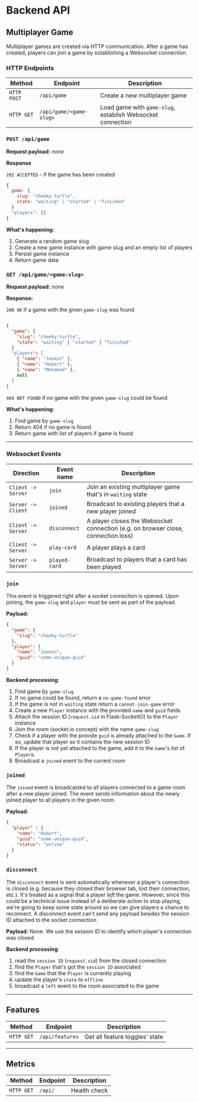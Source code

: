 # Backend API

## Multiplayer Game

Multiplayer games are created via HTTP communication. After a game has created, players can join a game by establishing a Websocket connection.

### HTTP Endpoints
| Method | Endpoint | Description |
| - | - | - |
| `HTTP POST` | `/api/game` | Create a new multiplayer game |
| `HTTP GET` | `/api/game/<game-slug>` | Load game with `game-slug`, establish Websocket connection |


### `POST /api/game`

**Request payload:** _none_

**Response**

`202 ACCEPTED` - if the game has been created
```js
{
  game: {
    slug: "cheeky-turtle",
    state: "waiting" | "started" | "finished"
  }
  "players": []
}
```

**What's happening:**

1. Generate a random game slug
2. Create a new game instance with game slug and an empty list of players
3. Persist game instance
4. Return game data

### `GET /api/game/<game-slug>`

**Request payload:** _none_

**Response:**

`200 OK` if a game with the given `game-slug` was found
```json

{
  "game": {
    "slug": "cheeky-turtle",
    "state": "waiting" | "started" | "finished"
  }
  "players": [
    { "name": "Jasmin" },
    { "name": "Hubert" },
    { "name": "Mohamed" },
    null
  ]
}
```

`404 NOT FOUND` if no game with the given `game-slug` could be found

**What's happening:**

1. Find game by `game-slug`
2. Return 404 if no game is found
3. Return game with list of players if game is found

---

### Websocket Events
| Direction | Event name | Description |
| - | - | - |
| `Client -> Server` | `join` | Join an existing multiplayer game that's in `waiting` state |
| `Server -> Client` | `joined` | Broadcast to existing players that a new player joined |
| `Client -> Server` | `disconnect` | A player closes the Websocket connection (e.g. on browser close, connection loss) |
| `Client -> Server` | `play-card` | A player plays a card |
| `Server -> Server` | `played-card` | Broadcast to players that a card has been played |

### `join`
This event is triggered right after a socket connection is opened. Upon joining, the `game-slug` and `player` must be sent as part of the payload.

**Payload:**

```json
{
  "game": {
    "slug": "cheeky-turtle"
  },
  "player": {
    "name": "Jasmin",
    "guid": "some-unique-guid"
  }
}
```

**Backend processing**:
1. Find game by `game-slug`
2. If no game could be found, return a `no-game-found` error
3. If the game is not in `waiting` state return a `cannot-join-game` error
4. Create a new `Player` instance with the provided `name` and `guid` fields
5. Attach the session ID (`request.sid` in Flask-SocketIO) to the `Player` instance
6. Join the _room_ (socket.io concept) with the name `game-slug`
7. Check if a player with the provide `guid` is already attached to the `Game`. If so, update that player so it contains the new session ID
8. If the player is not yet attached to the game, add it to the `Game`'s list of `Player`s.
9. Broadcast a `joined` event to the current room

### `joined`

The `joined` event is broadcasted to all players connected to a game room after a new player joined. The event sends information about the newly joined player to all players in the given room.

**Payload:**
```json
{
  "player" : {
    "name": "Hubert",
    "guid": "some-unique-guid",
    "status": "online"
  }
}
```

### `disconnect`

The `disconnect` event is sent automatically whenever a player's connection is closed (e.g. because they closed their browser tab, lost their connection, etc.). It's treated as a signal that a player _left_ the game. However, since this could be a technical issue instead of a deliberate action to stop playing, we're going to keep some state around so we can give players a chance to reconnect. A disconnect event can't send any payload besides the session ID attached to the socket connection.

**Payload:** None. We use the session ID to identify which player's connection was closed

**Backend processing**:
1. read the `session ID` (`request.sid`) from the closed connection
2. find the `Player` that's got the `session ID` associated
3. find the `Game` that the `Player` is currently playing
4. update the player's `state` to `offline`
5. broadcast a `left` event to the room associated to the game

---

## Features

| Method | Endpoint | Description |
| - | - | - |
| `HTTP GET` | `/api/features` | Get all feature toggles' state |

---

## Metrics

| Method | Endpoint | Description |
| - | - | - |
| `HTTP GET` | `/api/` | Health check |
